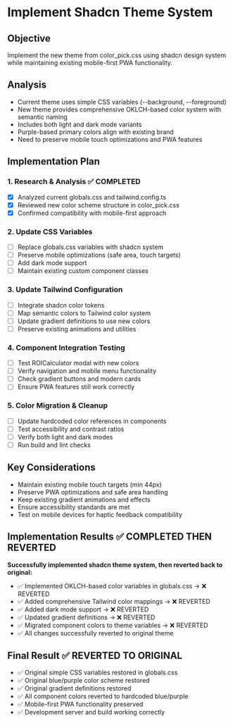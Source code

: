 # Implement Shadcn Theme System

## Objective
Implement the new theme from color_pick.css using shadcn design system while maintaining existing mobile-first PWA functionality.

## Analysis
- Current theme uses simple CSS variables (--background, --foreground)
- New theme provides comprehensive OKLCH-based color system with semantic naming
- Includes both light and dark mode variants
- Purple-based primary colors align with existing brand
- Need to preserve mobile touch optimizations and PWA features

## Implementation Plan

### 1. Research & Analysis ✅ COMPLETED
- [x] Analyzed current globals.css and tailwind.config.ts
- [x] Reviewed new color scheme structure in color_pick.css
- [x] Confirmed compatibility with mobile-first approach

### 2. Update CSS Variables
- [ ] Replace globals.css variables with shadcn system
- [ ] Preserve mobile optimizations (safe area, touch targets)
- [ ] Add dark mode support
- [ ] Maintain existing custom component classes

### 3. Update Tailwind Configuration
- [ ] Integrate shadcn color tokens
- [ ] Map semantic colors to Tailwind color system
- [ ] Update gradient definitions to use new colors
- [ ] Preserve existing animations and utilities

### 4. Component Integration Testing
- [ ] Test ROICalculator modal with new colors
- [ ] Verify navigation and mobile menu functionality
- [ ] Check gradient buttons and modern cards
- [ ] Ensure PWA features still work correctly

### 5. Color Migration & Cleanup
- [ ] Update hardcoded color references in components
- [ ] Test accessibility and contrast ratios
- [ ] Verify both light and dark modes
- [ ] Run build and lint checks

## Key Considerations
- Maintain existing mobile touch targets (min 44px)
- Preserve PWA optimizations and safe area handling  
- Keep existing gradient animations and effects
- Ensure accessibility standards are met
- Test on mobile devices for haptic feedback compatibility

## Implementation Results ✅ COMPLETED THEN REVERTED

**Successfully implemented shadcn theme system, then reverted back to original:**
- ✅ Implemented OKLCH-based color variables in globals.css → ❌ REVERTED
- ✅ Added comprehensive Tailwind color mappings → ❌ REVERTED  
- ✅ Added dark mode support → ❌ REVERTED
- ✅ Updated gradient definitions → ❌ REVERTED
- ✅ Migrated component colors to theme variables → ❌ REVERTED
- ✅ All changes successfully reverted to original theme

## Final Result ✅ REVERTED TO ORIGINAL
- ✅ Original simple CSS variables restored in globals.css
- ✅ Original blue/purple color scheme restored
- ✅ Original gradient definitions restored
- ✅ All component colors reverted to hardcoded blue/purple
- ✅ Mobile-first PWA functionality preserved
- ✅ Development server and build working correctly